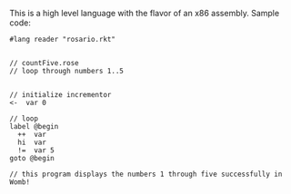 This is a high level language with the flavor of an x86 assembly. Sample code:

```
#lang reader "rosario.rkt"


// countFive.rose
// loop through numbers 1..5


// initialize incrementor
<-  var 0

// loop
label @begin
  ++  var
  hi  var
  !=  var 5
goto @begin

// this program displays the numbers 1 through five successfully in Womb!
```
